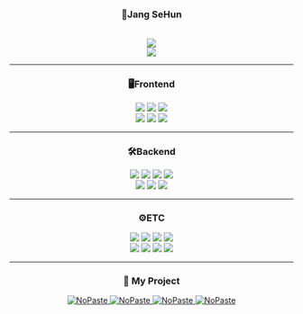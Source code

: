 <div align=center>

  <h3>🦖Jang SeHun</h3>
  <div></div>
  <br>

  <img src="https://hits.seeyoufarm.com/api/count/incr/badge.svg?url=https%3A%2F%2Fgithub.com%2Fwestreed%2Fwestreed&count_bg=%2356A9FF&title_bg=%234C4C4C&icon=xfce.svg&icon_color=%23FFFFFF&title=Hits&edge_flat=false" />
  <br>
  <img src="http://mazassumnida.wtf/api/v2/generate_badge?boj=westreed" />

  ---
  
  <h3>🖥️Frontend</h3>
  <img src="https://img.shields.io/badge/JavaScript-F7DF1E?style=flat-square&logo=JavaScript&logoColor=white"/>
  <img src="https://img.shields.io/badge/React-61DAFB?style=flat-square&logo=React&logoColor=white"/>
  <img src="https://img.shields.io/badge/React router-bb4b4a?style=flat-square&logo=reactrouter&logoColor=white"/><br>
  <img src="https://img.shields.io/badge/Recoil-4776de?style=flat-square&logo=recoil&logoColor=white"/>
  <img src="https://img.shields.io/badge/TailwindCSS-06B6D4?style=flat-square&logo=Tailwindcss&logoColor=white"/>
  <img src="https://img.shields.io/badge/Bootstrap-7952B3?style=flat-square&logo=bootstrap&logoColor=white"/>
  
  ---
  
  <h3>🛠️Backend</h3>
  <img src="https://img.shields.io/badge/Python-3776AB?style=flat-square&logo=Python&logoColor=white"/>
  <img src="https://img.shields.io/badge/Flask-000000?style=flat-square&logo=Flask&logoColor=white">
  <img src="https://img.shields.io/badge/Java-007396?style=flat-square&logo=java&logoColor=white"/>
  <img src="https://img.shields.io/badge/SpringBoot-6DB33F?style=flat-square&logo=SpringBoot&logoColor=white"><br>
  <img src="https://img.shields.io/badge/MySQL-4479A1?style=flat-square&logo=MySQL&logoColor=white">
  <img src="https://img.shields.io/badge/MongoDB-47A248?style=flat-square&logo=MongoDB&logoColor=white">
  <img src="https://img.shields.io/badge/Amazon AWS-232F3E?style=flat-square&logo=amazonaws&logoColor=white">
  
  ---
  
  <h3>⚙️ETC</h3>
  <img src="https://img.shields.io/badge/Git-F05032?style=flat-square&logo=git&logoColor=white"/>
  <img src="https://img.shields.io/badge/ChatGPT-412991?style=flat-square&logo=openai&logoColor=white"/>
  <img src="https://img.shields.io/badge/GitHub Actions-2088FF?style=flat-square&logo=GitHubActions&logoColor=white">
  <img src="https://img.shields.io/badge/GoogleCloud-4285F4?style=flat-square&logo=GoogleCloud&logoColor=white"><br>
  <img src="https://img.shields.io/badge/Firebase-yellow?style=flat-square&logo=firebase&logoColor=white"/>
  <img src="https://img.shields.io/badge/React Native-73c4f3?style=flat-square&logo=react&logoColor=white&"/>
  <img src="https://img.shields.io/badge/Discord.py-5865F2?style=flat-square&logo=Discord&logoColor=white"/>
  <img src="https://img.shields.io/badge/Docker-2496ED?style=flat-square&logo=Docker&logoColor=white">

  ---
  
  <h3>🔗 My Project</h3>
  
  [<picture><source media="(prefers-color-scheme: dark)" srcset="https://ghrs.vercel.app/api/pin/?username=SWM14-Architect&repo=moview-frontend&theme=github_dark"/>
  <img alt="NoPaste" src="https://ghrs.vercel.app/api/pin/?username=SWM14-Architect&repo=moview-frontend">
  </picture>](https://github.com/SWM14-Architect/moview-frontend)
  [<picture><source media="(prefers-color-scheme: dark)" srcset="https://ghrs.vercel.app/api/pin/?username=SWM14-Architect&repo=moview-core-service&theme=github_dark"/>
  <img alt="NoPaste" src="https://ghrs.vercel.app/api/pin/?username=SWM14-Architect&repo=moview-core-service">
  </picture>](https://github.com/SWM14-Architect/moview-core-service)
  [<picture><source media="(prefers-color-scheme: dark)" srcset="https://ghrs.vercel.app/api/pin/?username=westreed&repo=ProgrammersAlgorithm&theme=github_dark"/>
  <img alt="NoPaste" src="https://ghrs.vercel.app/api/pin/?username=westreed&repo=ProgrammersAlgorithm">
  </picture>](https://github.com/westreed/ProgrammersAlgorithm)
  [<picture><source media="(prefers-color-scheme: dark)" srcset="https://ghrs.vercel.app/api/pin/?username=westreed&repo=DiscordBot&theme=github_dark"/>
  <img alt="NoPaste" src="https://ghrs.vercel.app/api/pin/?username=westreed&repo=DiscordBot">
  </picture>](https://github.com/westreed/DiscordBot)
</div>
